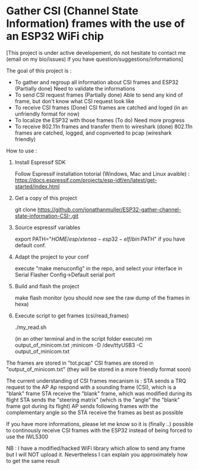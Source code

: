 # Gather CSI (Channel State Information) frames with the use of an ESP32 WiFi chip

[This project is under active developement, do not hesitate to contact me (email on my bio/issues) if you have question/suggestions/informations]


The goal of this project is :
- To gather and regroup all information about CSI frames and ESP32 (Partially done)
    Need to validate the informations
- To send CSI request frames (Partially done)
    Able to send any kind of frame, but don't know what CSI request look like
- To receive CSI frames (Done)
    CSI frames are catched and loged (in an unfriendly format for now)
- To localize the ESP32 with those frames (To do)
    Need more progress
- To receive 802.11n frames and transfer them to wireshark (done)
    802.11n frames are catched, logged, and copnverted to pcap (wireshark friendly)
 
How to use :


1) Install Espressif SDK
    
    Follow Espressif installation totorial (Windows, Mac and Linux avaible) : https://docs.espressif.com/projects/esp-idf/en/latest/get-started/index.html


2) Get a copy of this project
    
    git clone https://github.com/jonathanmuller/ESP32-gather-channel-state-information-CSI-.git
    

3) Source espressif variables
    
    export PATH="$HOME/esp/xtensa-esp32-elf/bin:$PATH" if you have default conf.
   

4) Adapt the project to your conf
   
   execute "make menuconfig" in the repo, and select your interface in Serial Flasher Config->Default serial port


5) Build and flash the project
    
    make flash monitor (you should now see the raw dump of the frames in hexa)
    

6) Execute script to get frames (csi/read_frames)
    
    ./my_read.sh
    
    (in an other terminal and in the script folder execute) rm output_of_minicom.txt ;minicom -D /dev/ttyUSB3 -C output_of_minicom.txt
    
    
The frames are stored in "tot.pcap"
CSI frames are stored in "output_of_minicom.txt" (they will be stored in a more friendly format soon)
    
    
    
    
The current understanding of CSI frames mecanism is :
STA sends a TRQ request to the AP
Ap respond with a sounding frame (CSI), which is a "blank" frame
STA receive the "blank" frame, which was modified during its flight
STA sends the "steering matrix" (which is the "angle" the "blank" frame got during its flight)
AP sends following frames with the complementary angle so the STA receive the frames as best as possible

If you have more informations, please let me know so it is (finally ..) possible to continously receive CSI frames with the ESP32 instead of being forced to use the IWL5300


NB : I have a modified/hacked WiFi library which allow to send any frame but I will NOT upload it. Nevertheless I can explain you approximately how to get the same result
